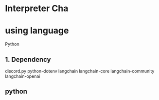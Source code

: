 # Interpreter Cha

# using language
Python

## 1. Dependency
discord.py
python-dotenv
langchain
langchain-core
langchain-community
langchain-openai

## python 
